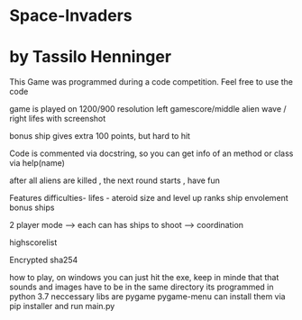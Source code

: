 # Space-Invaders
# by Tassilo Henninger

This Game was programmed during a code competition.
Feel free to use the code 

game is played on 1200/900 resolution
left gamescore/middle alien wave / right lifes
with screenshot

bonus ship gives extra 100 points, but hard to hit

Code is commented via docstring, so you can get info of an method or class via help(name)


after all aliens are killed , the next round starts , have fun


Features
difficulties- lifes - ateroid size and level up ranks
ship envolement
bonus ships



2 player mode --> each can has ships to shoot --> coordination

highscorelist

Encrypted sha254


how to play, on windows you can just hit the exe, keep in minde that that sounds and images have to be in the same directory
its programmed in python 3.7 
neccessary libs are pygame pygame-menu
can install them via pip installer and run main.py


